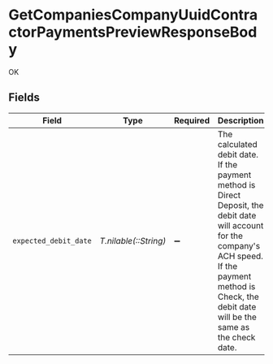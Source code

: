 # GetCompaniesCompanyUuidContractorPaymentsPreviewResponseBody

OK


## Fields

| Field                                                                                                                                                                                                           | Type                                                                                                                                                                                                            | Required                                                                                                                                                                                                        | Description                                                                                                                                                                                                     |
| --------------------------------------------------------------------------------------------------------------------------------------------------------------------------------------------------------------- | --------------------------------------------------------------------------------------------------------------------------------------------------------------------------------------------------------------- | --------------------------------------------------------------------------------------------------------------------------------------------------------------------------------------------------------------- | --------------------------------------------------------------------------------------------------------------------------------------------------------------------------------------------------------------- |
| `expected_debit_date`                                                                                                                                                                                           | *T.nilable(::String)*                                                                                                                                                                                           | :heavy_minus_sign:                                                                                                                                                                                              | The calculated debit date. If the payment method is Direct Deposit, the debit date will account for the company's ACH speed. If the payment method is Check, the debit date will be the same as the check date. |